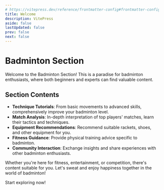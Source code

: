 ```yaml
---
# https://vitepress.dev/reference/frontmatter-config#frontmatter-config
title: Welcome
description: VitePress
aside: false
lastUpdated: false
prev: false
next: false
---
```


# Badminton Section

Welcome to the Badminton Section! This is a paradise for badminton enthusiasts, where both beginners and experts can find valuable content.

## Section Contents

- **Technique Tutorials**: From basic movements to advanced skills, comprehensively improve your badminton level.
- **Match Analysis**: In-depth interpretation of top players' matches, learn their tactics and techniques.
- **Equipment Recommendations**: Recommend suitable rackets, shoes, and other equipment for you.
- **Fitness Guidance**: Provide physical training advice specific to badminton.
- **Community Interaction**: Exchange insights and share experiences with other badminton enthusiasts.

Whether you're here for fitness, entertainment, or competition, there's content suitable for you. Let's sweat and enjoy happiness together in the world of badminton!

Start exploring now!


